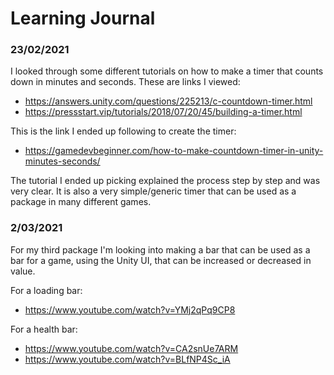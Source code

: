 # Learning Journal

### 23/02/2021
I looked through some different tutorials on how to make a timer that counts down in minutes and seconds.
These are links I viewed:
- https://answers.unity.com/questions/225213/c-countdown-timer.html
- https://pressstart.vip/tutorials/2018/07/20/45/building-a-timer.html

This is the link I ended up following to create the timer:
- https://gamedevbeginner.com/how-to-make-countdown-timer-in-unity-minutes-seconds/

The tutorial I ended up picking explained the process step by step and was very clear. It is also a very simple/generic timer that can be used as a package in many different games.

### 2/03/2021
For my third package I'm looking into making a bar that can be used as a bar for a game, using the Unity UI, that can be increased or decreased in value.

For a loading bar:
- https://www.youtube.com/watch?v=YMj2qPq9CP8

For a health bar:
- https://www.youtube.com/watch?v=CA2snUe7ARM
- https://www.youtube.com/watch?v=BLfNP4Sc_iA

